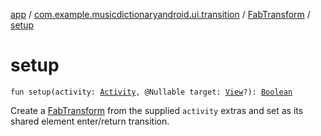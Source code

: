 [app](../../index.md) / [com.example.musicdictionaryandroid.ui.transition](../index.md) / [FabTransform](index.md) / [setup](./setup.md)

# setup

`fun setup(activity: `[`Activity`](https://developer.android.com/reference/android/app/Activity.html)`, @Nullable target: `[`View`](https://developer.android.com/reference/android/view/View.html)`?): `[`Boolean`](https://kotlinlang.org/api/latest/jvm/stdlib/kotlin/-boolean/index.html)

Create a [FabTransform](index.md) from the supplied `activity` extras and set as its
shared element enter/return transition.


